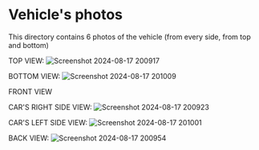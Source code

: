 Vehicle's photos
====

This directory contains 6 photos of the vehicle (from every side, from top and bottom)

TOP VIEW:
![Screenshot 2024-08-17 200917](https://github.com/user-attachments/assets/25585abc-4096-493f-b5a2-98a5b0f2c0ab)

BOTTOM VIEW:
![Screenshot 2024-08-17 201009](https://github.com/user-attachments/assets/4dd2e84c-2ef1-4da5-babb-092f1664a1b0)

FRONT VIEW

CAR'S RIGHT SIDE VIEW:
![Screenshot 2024-08-17 200923](https://github.com/user-attachments/assets/dfbb5f47-db06-42d2-9da7-468b15d33bb5)

CAR'S LEFT SIDE VIEW:
![Screenshot 2024-08-17 201001](https://github.com/user-attachments/assets/deacc8aa-ceac-4686-8a3c-5f7c2a81c13f)

BACK VIEW:
![Screenshot 2024-08-17 200954](https://github.com/user-attachments/assets/48bc6241-483e-4156-9629-75bae5f8444a)
